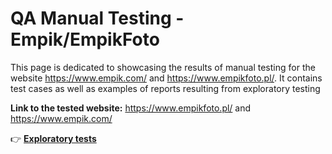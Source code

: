 # QA Manual Testing - Empik/EmpikFoto 

This page is dedicated to showcasing the results of manual testing for the website https://www.empik.com/ and https://www.empikfoto.pl/. It contains test cases as well as examples of reports resulting from exploratory testing

**Link to the tested website:** https://www.empikfoto.pl/ and https://www.empik.com/

👉 **[Exploratory tests](https://github.com/jeti20/QA-Manual-Testing/blob/main/QA%20Manual%20Testing%20-%20Empik-EmpikFoto-%20exploratory%20testing.md)**

